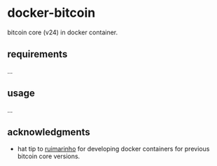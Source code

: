 # docker-bitcoin
bitcoin core (v24) in docker container. 

## requirements
...

## usage
...

## acknowledgments
- hat tip to [ruimarinho][ruimarinhoDocker] for developing docker containers for previous bitcoin core versions.

[ruimarinhoDocker]: https://github.com/ruimarinho/docker-bitcoin-core
